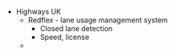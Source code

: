 - Highways UK
	- Redflex - lane usage management system
		- Closed lane detection
		- Speed, license
	-